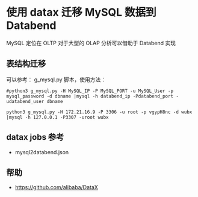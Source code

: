 # 使用 datax 迁移 MySQL 数据到 Databend 

MySQL 定位在 OLTP 对于大型的 OLAP 分析可以借助于 Databend 实现

## 表结构迁移
可以参考： g_mysql.py 脚本，使用方法：
```
#python3 g_mysql.py -H MySQL_IP -P MySQL_PORT -u MySQL_User -p mysql_password -d dbname |mysql -h databend_ip -Pdatabend_port -udatabend_user dbname

python3 g_mysql.py -H 172.21.16.9 -P 3306 -u root -p vgypH8nc -d wubx |mysql -h 127.0.0.1 -P3307 -uroot wubx
```

##  datax jobs 参考
- mysql2databend.json
  

## 帮助
- https://github.com/alibaba/DataX